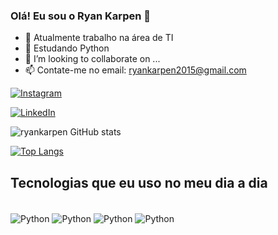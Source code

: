 ### Olá! Eu sou o Ryan Karpen 👋

- 🔭 Atualmente trabalho na área de TI
- 🌱 Estudando Python
- 👯 I’m looking to collaborate on ...
- 📫 Contate-me no email: ryankarpen2015@gmail.com


[![Instagram](https://img.shields.io/badge/Instagram-E4405F?style=for-the-badge&logo=instagram&logoColor=white)](https://www.instagram.com/ryankarpen/)

[![LinkedIn](https://img.shields.io/badge/LinkedIn-0077B5?style=for-the-badge&logo=linkedin&logoColor=white)](https://www.linkedin.com/in/ryan-lucas-karpen/)

![ryankarpen GitHub stats](https://github-readme-stats.vercel.app/api?username=ryankarpen&show_icons=true&theme=highcontrast)

[![Top Langs](https://github-readme-stats.vercel.app/api/top-langs/?username=ryankarpen)](https://github.com/ryankarpen/github-readme-stats)

## Tecnologias que eu uso no meu dia a dia 

<div style="display: inline_block"><br/>
    <img align="center" alt="Python" src="https://img.shields.io/badge/Python-3776AB?style=for-the-badge&logo=python&logoColor=white"/>
    <img align="center" alt="Python" src="https://img.shields.io/badge/Django-092E20?style=for-the-badge&logo=django&logoColor=white"/>
    <img align="center" alt="Python" src="https://img.shields.io/badge/MySQL-00000F?style=for-the-badge&logo=mysql&logoColor=white"/>
    <img align="center" alt="Python" src="https://img.shields.io/badge/SQLite-07405E?style=for-the-badge&logo=sqlite&logoColor=white"/>
</div>
